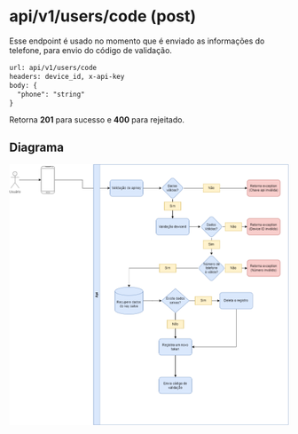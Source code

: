 # api/v1/users/code (post)

Esse endpoint é usado no momento que é enviado as informações do telefone, para envio do código de validação.

    url: api/v1/users/code
    headers: device_id, x-api-key
    body: {
      "phone": "string"
    }

Retorna **201** para sucesso e **400** para rejeitado.

## Diagrama
<p align="center">
  <img src="./imgs/user_send_code.png" width="900"/>
</p>

